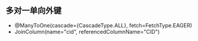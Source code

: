 ## 多对一单向外键

* @ManyToOne(cascade={CascadeType.ALL}, fetch=FetchType.EAGER)
* JoinColumn(name="cid", referencedColumnName="CID")